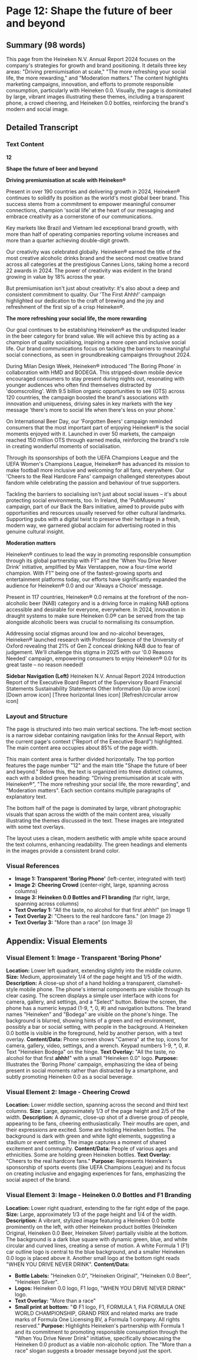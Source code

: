 # Page 12: Shape the future of beer and beyond

## Summary (98 words)
This page from the Heineken N.V. Annual Report 2024 focuses on the company's strategies for growth and brand positioning. It details three key areas: "Driving premiumisation at scale," "The more refreshing your social life, the more rewarding," and "Moderation matters." The content highlights marketing campaigns, innovation, and efforts to promote responsible consumption, particularly with Heineken 0.0. Visually, the page is dominated by large, vibrant images illustrating these themes, including a transparent phone, a crowd cheering, and Heineken 0.0 bottles, reinforcing the brand's modern and social image.

## Detailed Transcript

### Text Content

**12**

**Shape the future of beer and beyond**

**Driving premiumisation at scale with Heineken®**

Present in over 190 countries and delivering growth in 2024, Heineken® continues to solidify its position as the world's most global beer brand. This success stems from a commitment to empower meaningful consumer connections, champion 'social life' at the heart of our messaging and embrace creativity as a cornerstone of our communications.

Key markets like Brazil and Vietnam led exceptional brand growth, with more than half of operating companies reporting volume increases and more than a quarter achieving double-digit growth.

Our creativity was celebrated globally. Heineken® earned the title of the most creative alcoholic drinks brand and the second most creative brand across all categories at the prestigious Cannes Lions, taking home a record 22 awards in 2024. The power of creativity was evident in the brand growing in value by 18% across the year.

But premiumisation isn't just about creativity: it's also about a deep and consistent commitment to quality. Our 'The First Ahhh!' campaign highlighted our dedication to the craft of brewing and the joy and refreshment of the first sip of a crisp Heineken®.

**The more refreshing your social life, the more rewarding**

Our goal continues to be establishing Heineken® as the undisputed leader in the beer category for brand value. We will achieve this by acting as a champion of quality socialising, inspiring a more open and inclusive social life. Our brand communications focus on tackling the barriers to meaningful social connections, as seen in groundbreaking campaigns throughout 2024.

During Milan Design Week, Heineken® introduced 'The Boring Phone' in collaboration with HMD and BODEGA. This stripped-down mobile device encouraged consumers to stay present during nights out, resonating with younger audiences who often find themselves distracted by 'doomscrolling'. With 9.5 billion organic opportunities to see (OTS) across 120 countries, the campaign boosted the brand's associations with innovation and uniqueness, driving sales in key markets with the key message 'there's more to social life when there's less on your phone.'

On International Beer Day, our 'Forgotten Beers' campaign reminded consumers that the most important part of enjoying Heineken® is the social moments enjoyed with it. Launched in over 50 markets, the campaign reached 150 million OTS through earned media, reinforcing the brand's role in creating wonderful moments of socialisation.

Through its sponsorships of both the UEFA Champions League and the UEFA Women's Champions League, Heineken® has advanced its mission to make football more inclusive and welcoming for all fans, everywhere. Our 'Cheers to the Real Hardcore Fans' campaign challenged stereotypes about fandom while celebrating the passion and behaviour of true supporters.

Tackling the barriers to socialising isn't just about social issues – it's about protecting social environments, too. In Ireland, the 'PubMuseums' campaign, part of our Back the Bars initiative, aimed to provide pubs with opportunities and resources usually reserved for other cultural landmarks. Supporting pubs with a digital twist to preserve their heritage in a fresh, modern way, we garnered global acclaim for advertising rooted in this genuine cultural insight.

**Moderation matters**

Heineken® continues to lead the way in promoting responsible consumption through its global partnership with F1™ and the 'When You Drive Never Drink' initiative, amplified by Max Verstappen, now a four-time world champion. With F1™ being one of the fastest-growing sports and entertainment platforms today, our efforts have significantly expanded the audience for Heineken® 0.0 and our 'Always a Choice' message.

Present in 117 countries, Heineken® 0.0 remains at the forefront of the non-alcoholic beer (NAB) category and is a driving force in making NAB options accessible and desirable for everyone, everywhere. In 2024, innovation in draught systems to make sure Heineken 0.0® can be served from the tap alongside alcoholic beers was crucial to normalising its consumption.

Addressing social stigmas around low and no-alcohol beverages, Heineken® launched research with Professor Spence of the University of Oxford revealing that 21% of Gen Z conceal drinking NAB due to fear of judgement. We'll challenge this stigma in 2025 with our '0.0 Reasons Needed' campaign, empowering consumers to enjoy Heineken® 0.0 for its great taste – no reason needed!

**Sidebar Navigation (Left)**
Heineken N.V. Annual Report 2024
Introduction
Report of the Executive Board
Report of the Supervisory Board
Financial Statements
Sustainability Statements
Other Information
[Up arrow icon]
[Down arrow icon]
[Three horizontal lines icon]
[Refresh/circular arrow icon]

### Layout and Structure
The page is structured into two main vertical sections. The left-most section is a narrow sidebar containing navigation links for the Annual Report, with the current page's context ("Report of the Executive Board") highlighted. The main content area occupies about 85% of the page width.

This main content area is further divided horizontally. The top portion features the page number "12" and the main title "Shape the future of beer and beyond." Below this, the text is organized into three distinct columns, each with a bolded green heading: "Driving premiumisation at scale with Heineken®", "The more refreshing your social life, the more rewarding", and "Moderation matters". Each section contains multiple paragraphs of explanatory text.

The bottom half of the page is dominated by large, vibrant photographic visuals that span across the width of the main content area, visually illustrating the themes discussed in the text. These images are integrated with some text overlays.

The layout uses a clean, modern aesthetic with ample white space around the text columns, enhancing readability. The green headings and elements in the images provide a consistent brand color.

### Visual References
*   **Image 1: Transparent 'Boring Phone'** (left-center, integrated with text)
*   **Image 2: Cheering Crowd** (center-right, large, spanning across columns)
*   **Image 3: Heineken 0.0 Bottles and F1 branding** (far right, large, spanning across columns)
*   **Text Overlay 1:** "All the taste, no alcohol for that first ahhh!" (on Image 1)
*   **Text Overlay 2:** "Cheers to the real hardcore fans." (on Image 2)
*   **Text Overlay 3:** "More than a race" (on Image 3)

## Appendix: Visual Elements

### Visual Element 1: Image - Transparent 'Boring Phone'
**Location:** Lower left quadrant, extending slightly into the middle column.
**Size:** Medium, approximately 1/4 of the page height and 1/5 of the width.
**Description:** A close-up shot of a hand holding a transparent, clamshell-style mobile phone. The phone's internal components are visible through its clear casing. The screen displays a simple user interface with icons for camera, gallery, and settings, and a "Select" button. Below the screen, the phone has a numeric keypad (1-9, *, 0, #) and navigation buttons. The brand names "Heineken" and "Bodega" are visible on the phone's hinge. The background is blurred, showing hints of a green and red environment, possibly a bar or social setting, with people in the background. A Heineken 0.0 bottle is visible in the foreground, held by another person, with a text overlay.
**Content/Data:** Phone screen shows "Camera" at the top, icons for camera, gallery, video, settings, and a wrench. Keypad numbers 1-9, *, 0, #. Text "Heineken Bodega" on the hinge.
**Text Overlay:** "All the taste, no alcohol for that first **ahhh!**" with a small "Heineken 0.0" logo.
**Purpose:** Illustrates the 'Boring Phone' campaign, emphasizing the idea of being present in social moments rather than distracted by a smartphone, and subtly promoting Heineken 0.0 as a social beverage.

### Visual Element 2: Image - Cheering Crowd
**Location:** Lower middle section, spanning across the second and third text columns.
**Size:** Large, approximately 1/3 of the page height and 2/5 of the width.
**Description:** A dynamic, close-up shot of a diverse group of people, appearing to be fans, cheering enthusiastically. Their mouths are open, and their expressions are excited. Some are holding Heineken bottles. The background is dark with green and white light elements, suggesting a stadium or event setting. The image captures a moment of shared excitement and community.
**Content/Data:** People of various ages and ethnicities. Some are holding green Heineken bottles.
**Text Overlay:** "Cheers to the real hardcore fans."
**Purpose:** Represents Heineken's sponsorship of sports events (like UEFA Champions League) and its focus on creating inclusive and engaging experiences for fans, emphasizing the social aspect of the brand.

### Visual Element 3: Image - Heineken 0.0 Bottles and F1 Branding
**Location:** Lower right quadrant, extending to the far right edge of the page.
**Size:** Large, approximately 1/3 of the page height and 1/4 of the width.
**Description:** A vibrant, stylized image featuring a Heineken 0.0 bottle prominently on the left, with other Heineken product bottles (Heineken Original, Heineken 0.0 Beer, Heineken Silver) partially visible at the bottom. The background is a dark blue square with dynamic green, blue, and white circular and curved lines, creating a sense of motion. A white Formula 1 (F1) car outline logo is central to the blue background, and a smaller Heineken 0.0 logo is placed above it. Another small logo at the bottom right reads "WHEN YOU DRIVE NEVER DRINK".
**Content/Data:**
*   **Bottle Labels:** "Heineken 0.0", "Heineken Original", "Heineken 0.0 Beer", "Heineken Silver".
*   **Logos:** Heineken 0.0 logo, F1 logo, "WHEN YOU DRIVE NEVER DRINK" logo.
*   **Text Overlay:** "More than a race"
*   **Small print at bottom:** "© F1 logo, F1, FORMULA 1, FIA FORMULA ONE WORLD CHAMPIONSHIP, GRAND PRIX and related marks are trade marks of Formula One Licensing BV, a Formula 1 company. All rights reserved."
**Purpose:** Highlights Heineken's partnership with Formula 1 and its commitment to promoting responsible consumption through the "When You Drive Never Drink" initiative, specifically showcasing the Heineken 0.0 product as a viable non-alcoholic option. The "More than a race" slogan suggests a broader message beyond just the sport.
